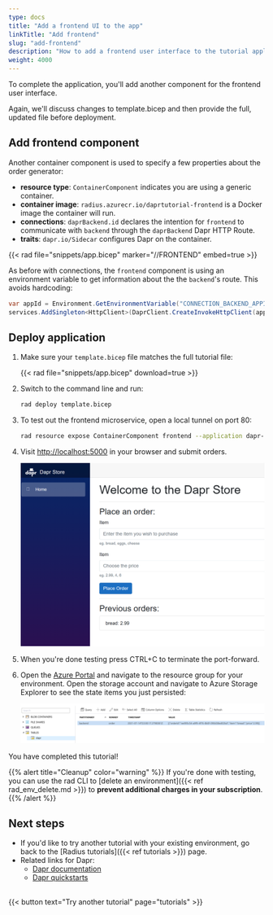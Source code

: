 ```yaml
---
type: docs
title: "Add a frontend UI to the app"
linkTitle: "Add frontend"
slug: "add-frontend"
description: "How to add a frontend user interface to the tutorial application"
weight: 4000
---
```


To complete the application, you'll add another component for the frontend user interface.

Again, we'll discuss changes to template.bicep and then provide the full, updated file before deployment.

## Add frontend component

Another container component is used to specify a few properties about the order generator:

- **resource type**: `ContainerComponent` indicates you are using a generic container.
- **container image**: `radius.azurecr.io/daprtutorial-frontend` is a Docker image the container will run.
- **connections**: `daprBackend.id` declares the intention for `frontend` to communicate with `backend` through the `daprBackend` Dapr HTTP Route.
- **traits**: `dapr.io/Sidecar` configures Dapr on the container.

{{< rad file="snippets/app.bicep" marker="//FRONTEND" embed=true >}}

As before with connections, the `frontend` component is using an environment variable to get information about the the `backend`'s route. This avoids hardcoding:

```C#
var appId = Environment.GetEnvironmentVariable("CONNECTION_BACKEND_APPID");
services.AddSingleton<HttpClient>(DaprClient.CreateInvokeHttpClient(appId));
```
  
## Deploy application

1. Make sure your `template.bicep` file matches the full tutorial file:

   {{< rad file="snippets/app.bicep" download=true >}}

1. Switch to the command line and run:

   ```sh
   rad deploy template.bicep
   ```

1. To test out the frontend microservice, open a local tunnel on port 80:

   ```sh
   rad resource expose ContainerComponent frontend --application dapr-tutorial --port 5000 --remote-port 80
   ```

1. Visit [http://localhost:5000](http://localhost:5000) in your browser and submit orders.

   <img src="frontend.png" alt="Screenshot of frontend application" width=500 >

1. When you're done testing press CTRL+C to terminate the port-forward.

1. Open the [Azure Portal](https://portal.azure.com) and navigate to the resource group for your environment. Open the storage account and navigate to Azure Storage Explorer to see the state items you just persisted:

   <img src="storage-explorer.png" alt="Screenshot of Azure Storage Explorer" width=1000 >

You have completed this tutorial!

{{% alert title="Cleanup" color="warning" %}}
If you're done with testing, you can use the rad CLI to [delete an environment]({{< ref rad_env_delete.md >}}) to **prevent additional charges in your subscription**.
{{% /alert %}}

## Next steps

- If you'd like to try another tutorial with your existing environment, go back to the [Radius tutorials]({{< ref tutorials >}}) page. 
- Related links for Dapr:
  - [Dapr documentation](https://docs.dapr.io/)
  - [Dapr quickstarts](https://github.com/dapr/quickstarts/tree/v1.0.0/hello-world)

<br>{{< button text="Try another tutorial" page="tutorials" >}}
